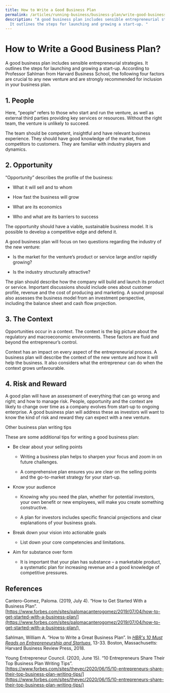 ```yaml
---
title: How to Write a Good Business Plan
permalink: /articles/running-business/business-plan/write-good-business-plan/
description: "A good business plan includes sensible entrepreneurial strategies.
  It outlines the steps for launching and growing a start-up. "
---
```

# How to Write a Good Business Plan? 

A good business plan includes sensible entrepreneurial strategies. It outlines the steps for launching and growing a start-up. According to Professor Sahlman from Harvard Business School, the following four factors are crucial to any new venture and are strongly recommended for inclusion in your business plan.   

## 1.  People 
    

Here, “people” refers to those who start and run the venture, as well as external third parties providing key services or resources. Without the right team, the venture is unlikely to succeed.   

The team should be competent, insightful and have relevant business experience. They should have good knowledge of the market, from competitors to customers. They are familiar with industry players and dynamics.  

## 2.  Opportunity 
    

“Opportunity” describes the profile of the business: 

*   What it will sell and to whom 
    
*   How fast the business will grow 
    
*   What are its economics  
    
*   Who and what are its barriers to success 
    

The opportunity should have a viable, sustainable business model. It is possible to develop a competitive edge and defend it.  

A good business plan will focus on two questions regarding the industry of the new venture: 

*   Is the market for the venture’s product or service large and/or rapidly growing?  
    

*   Is the industry structurally attractive?  
    

The plan should describe how the company will build and launch its product or service. Important discussions should include ones about customer profile, revenue and the cost of producing and marketing. A sound proposal also assesses the business model from an investment perspective, including the balance sheet and cash flow projection.  

## 3.  The Context 
    

Opportunities occur in a context. The context is the big picture about the regulatory and macroeconomic environments. These factors are fluid and beyond the entrepreneur’s control.  

Context has an impact on every aspect of the entrepreneurial process. A business plan will describe the context of the new venture and how it will help the business. It also considers what the entrepreneur can do when the context grows unfavourable.  

## 4.  Risk and Reward 
    

A good plan will have an assessment of everything that can go wrong and right; and how to manage risk. People, opportunity and the context are likely to change over time as a company evolves from start-up to ongoing enterprise. A good business plan will address these as investors will want to know the kind of risk and reward they can expect with a new venture.  

Other business plan writing tips 

These are some additional tips for writing a good business plan: 

*   Be clear about your selling points 
    

	*   Writing a business plan helps to sharpen your focus and zoom in on future challenges. 
    
	*   A comprehensive plan ensures you are clear on the selling points and the go-to-market strategy for your start-up. 
    

*   Know your audience 
    

	*   Knowing why you need the plan, whether for potential investors, your own benefit or new employees, will make you create something constructive. 
    
	*   A plan for investors includes specific financial projections and clear explanations of your business goals. 
    

*   Break down your vision into actionable goals 
    

	*   List down your core competencies and limitations. 
    

*   Aim for substance over form 
    

	*   It is important that your plan has substance – a marketable product, a systematic plan for increasing revenue and a good knowledge of competitive pressures. 
    

## References 

Cantero\-Gomez, Paloma. (2019, July 4). “How to Get Started With a Business Plan”. [https://www.forbes.com/sites/palomacanterogomez/2019/07/04/how-to-get-started-with-a-business-plan/](https://www.forbes.com/sites/palomacanterogomez/2019/07/04/how-to-get-started-with-a-business-plan/) 

Sahlman, William A. “How to Write a Great Business Plan”. In [*HBR's 10 Must Reads on Entrepreneurship and Startups*](https://catalogue.nlb.gov.sg/cgi-bin/spydus.exe/ENQ/WPAC/BIBENQ?SETLVL=1&BRN=203121596), 13-33. Boston, Massachusetts: Harvard Business Review Press, 2018. 

Young Entrepreneur Council. (2020, June 15). “10 Entrepreneurs Share Their Top Business Plan Writing Tips”. [https://www.forbes.com/sites/theyec/2020/06/15/10-entrepreneurs-share-their-top-business-plan-writing-tips/](https://www.forbes.com/sites/theyec/2020/06/15/10-entrepreneurs-share-their-top-business-plan-writing-tips/)